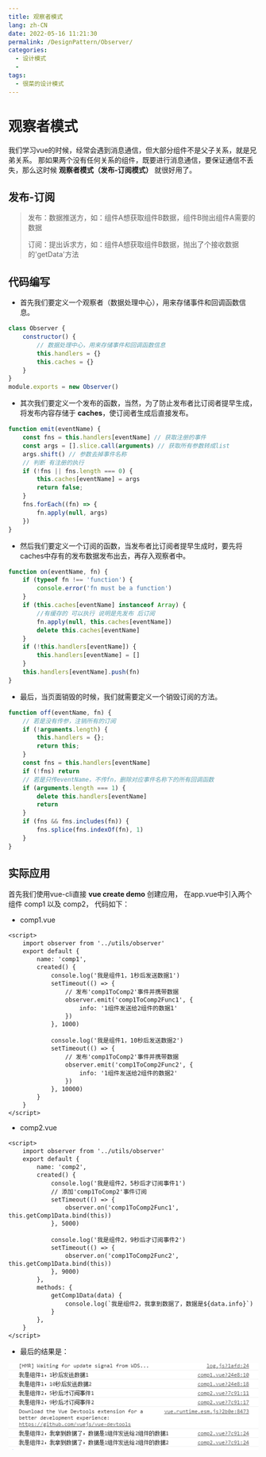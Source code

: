 ```yaml
---
title: 观察者模式
lang: zh-CN
date: 2022-05-16 11:21:30
permalink: /DesignPattern/Observer/
categories: 
  - 设计模式
  - 
tags: 
  - 很菜的设计模式
---
```


# 观察者模式

我们学习vue的时候，经常会遇到消息通信，但大部分组件不是父子关系，就是兄弟关系。
那如果两个没有任何关系的组件，既要进行消息通信，要保证通信不丢失，那么这时候 **观察者模式（发布-订阅模式）** 就很好用了。

## 发布-订阅
> 发布：数据推送方，如：组件A想获取组件B数据，组件B抛出组件A需要的数据
>
> 订阅：提出诉求方，如：组件A想获取组件B数据，抛出了个接收数据的'getData'方法

## 代码编写
- 首先我们要定义一个观察者（数据处理中心），用来存储事件和回调函数信息。

```js
class Observer {
    constructor() {
        // 数据处理中心，用来存储事件和回调函数信息
        this.handlers = {}
        this.caches = {}
    }
}
module.exports = new Observer()
```

- 其次我们要定义一个发布的函数，当然，为了防止发布者比订阅者提早生成，将发布内容存储于 **caches**，使订阅者生成后直接发布。

```js
function emit(eventName) {
    const fns = this.handlers[eventName] // 获取注册的事件
    const args = [].slice.call(arguments) // 获取所有参数转成list
    args.shift() // 参数去掉事件名称
    // 判断 有注册的执行
    if (!fns || fns.length === 0) {
        this.caches[eventName] = args
        return false;
    }
    fns.forEach((fn) => {
        fn.apply(null, args)
    })
}
```

- 然后我们要定义一个订阅的函数，当发布者比订阅者提早生成时，要先将caches中存有的发布数据发布出去，再存入观察者中。

```js
function on(eventName, fn) {
    if (typeof fn !== 'function') {
        console.error('fn must be a function')
    }
    if (this.caches[eventName] instanceof Array) {
        //有缓存的 可以执行 说明是先发布 后订阅
        fn.apply(null, this.caches[eventName])
        delete this.caches[eventName]
    }
    if (!this.handlers[eventName]) {
        this.handlers[eventName] = []
    }
    this.handlers[eventName].push(fn)
}
```

- 最后，当页面销毁的时候，我们就需要定义一个销毁订阅的方法。

```js
function off(eventName, fn) {
    // 若是没有传参，注销所有的订阅
    if (!arguments.length) {
        this.handlers = {};
        return this;
    }
    const fns = this.handlers[eventName]
    if (!fns) return
    // 若是只传eventName，不传fn，删除对应事件名称下的所有回调函数
    if (arguments.length === 1) {
        delete this.handlers[eventName]
        return
    }
    if (fns && fns.includes(fn)) {
        fns.splice(fns.indexOf(fn), 1)
    }
}
```

## 实际应用

首先我们使用vue-cli直接 **vue create demo** 创建应用，
在app.vue中引入两个组件 comp1 以及 comp2， 代码如下：

- comp1.vue
```vue
<script>
    import observer from '../utils/observer'
    export default {
        name: 'comp1',
        created() {
            console.log('我是组件1，1秒后发送数据1')
            setTimeout(() => {
                // 发布'comp1ToComp2'事件并携带数据
                observer.emit('comp1ToComp2Func1', {
                    info: '1组件发送给2组件的数据1'
                })
            }, 1000)

            console.log('我是组件1，10秒后发送数据2')
            setTimeout(() => {
                // 发布'comp1ToComp2'事件并携带数据
                observer.emit('comp1ToComp2Func2', {
                    info: '1组件发送给2组件的数据2'
                })
            }, 10000)
        }
    }
</script>
```

- comp2.vue
```vue
<script>
    import observer from '../utils/observer'
    export default {
        name: 'comp2',
        created() {
            console.log('我是组件2，5秒后才订阅事件1')
            // 添加'comp1ToComp2'事件订阅
            setTimeout(() => {
                observer.on('comp1ToComp2Func1', this.getComp1Data.bind(this))
            }, 5000)

            console.log('我是组件2，9秒后才订阅事件2')
            setTimeout(() => {
                observer.on('comp1ToComp2Func2', this.getComp1Data.bind(this))
            }, 9000)
        },
        methods: {
            getComp1Data(data) {
                console.log(`我是组件2，我拿到数据了，数据是${data.info}`)
            }
        },
    }
</script>
```

- 最后的结果是：

<img src="./images/001.jpg">
